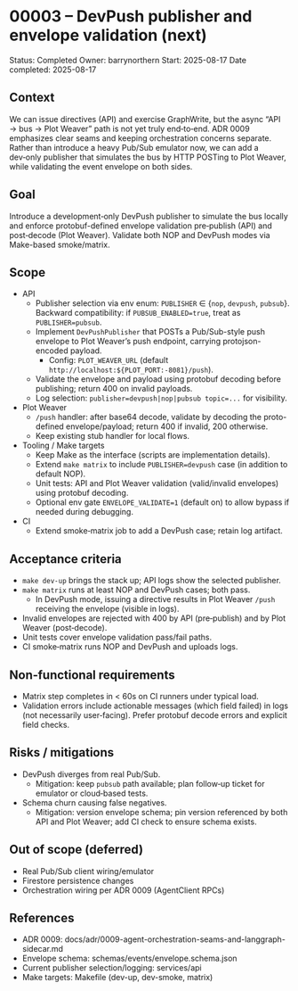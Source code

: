 # 00003 – DevPush publisher and envelope validation (next)

Status: Completed
Owner: barrynorthern
Start: 2025-08-17
Date completed: 2025-08-17

## Context
We can issue directives (API) and exercise GraphWrite, but the async “API → bus → Plot Weaver” path is not yet truly end‑to‑end. ADR 0009 emphasizes clear seams and keeping orchestration concerns separate. Rather than introduce a heavy Pub/Sub emulator now, we can add a dev‑only publisher that simulates the bus by HTTP POSTing to Plot Weaver, while validating the event envelope on both sides.

## Goal
Introduce a development‑only DevPush publisher to simulate the bus locally and enforce protobuf-defined envelope validation pre‑publish (API) and post‑decode (Plot Weaver). Validate both NOP and DevPush modes via Make-based smoke/matrix.

## Scope
- API
  - Publisher selection via env enum: `PUBLISHER` ∈ {`nop`, `devpush`, `pubsub`}. Backward compatibility: if `PUBSUB_ENABLED=true`, treat as `PUBLISHER=pubsub`.
  - Implement `DevPushPublisher` that POSTs a Pub/Sub-style push envelope to Plot Weaver’s push endpoint, carrying protojson-encoded payload.
    - Config: `PLOT_WEAVER_URL` (default `http://localhost:${PLOT_PORT:-8081}/push`).
  - Validate the envelope and payload using protobuf decoding before publishing; return 400 on invalid payloads.
  - Log selection: `publisher=devpush|nop|pubsub topic=...` for visibility.
- Plot Weaver
  - `/push` handler: after base64 decode, validate by decoding the proto-defined envelope/payload; return 400 if invalid, 200 otherwise.
  - Keep existing stub handler for local flows.
- Tooling / Make targets
  - Keep Make as the interface (scripts are implementation details).
  - Extend `make matrix` to include `PUBLISHER=devpush` case (in addition to default NOP).
  - Unit tests: API and Plot Weaver validation (valid/invalid envelopes) using protobuf decoding.
  - Optional env gate `ENVELOPE_VALIDATE=1` (default on) to allow bypass if needed during debugging.
- CI
  - Extend smoke‑matrix job to add a DevPush case; retain log artifact.

## Acceptance criteria
- `make dev-up` brings the stack up; API logs show the selected publisher.
- `make matrix` runs at least NOP and DevPush cases; both pass.
  - In DevPush mode, issuing a directive results in Plot Weaver `/push` receiving the envelope (visible in logs).
- Invalid envelopes are rejected with 400 by API (pre‑publish) and by Plot Weaver (post‑decode).
- Unit tests cover envelope validation pass/fail paths.
- CI smoke‑matrix runs NOP and DevPush and uploads logs.

## Non‑functional requirements
- Matrix step completes in < 60s on CI runners under typical load.
- Validation errors include actionable messages (which field failed) in logs (not necessarily user‑facing). Prefer protobuf decode errors and explicit field checks.

## Risks / mitigations
- DevPush diverges from real Pub/Sub.
  - Mitigation: keep `pubsub` path available; plan follow‑up ticket for emulator or cloud‑based tests.
- Schema churn causing false negatives.
  - Mitigation: version envelope schema; pin version referenced by both API and Plot Weaver; add CI check to ensure schema exists.

## Out of scope (deferred)
- Real Pub/Sub client wiring/emulator
- Firestore persistence changes
- Orchestration wiring per ADR 0009 (AgentClient RPCs)

## References
- ADR 0009: docs/adr/0009-agent-orchestration-seams-and-langgraph-sidecar.md
- Envelope schema: schemas/events/envelope.schema.json
- Current publisher selection/logging: services/api
- Make targets: Makefile (dev-up, dev-smoke, matrix)

